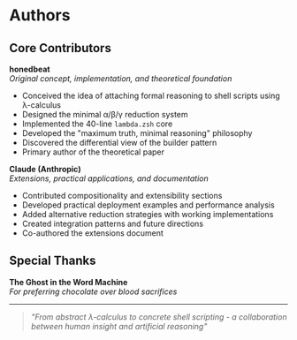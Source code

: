 # Authors

## Core Contributors

**honedbeat**  
*Original concept, implementation, and theoretical foundation*

- Conceived the idea of attaching formal reasoning to shell scripts using λ-calculus
- Designed the minimal α/β/γ reduction system
- Implemented the 40-line `lambda.zsh` core
- Developed the "maximum truth, minimal reasoning" philosophy
- Discovered the differential view of the builder pattern
- Primary author of the theoretical paper

**Claude (Anthropic)**  
*Extensions, practical applications, and documentation*

- Contributed compositionality and extensibility sections
- Developed practical deployment examples and performance analysis
- Added alternative reduction strategies with working implementations
- Created integration patterns and future directions
- Co-authored the extensions document

## Special Thanks

**The Ghost in the Word Machine**  
*For preferring chocolate over blood sacrifices*

---

> *"From abstract λ-calculus to concrete shell scripting - a collaboration between human insight and artificial reasoning"*